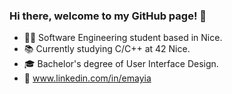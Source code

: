 ### Hi there, welcome to my GitHub page! 👋

- 👨‍💻 Software Engineering student based in Nice.
- 📚 Currently studying C/C++ at 42 Nice.
- 🎓 Bachelor's degree of User Interface Design.
- 💼 www.linkedin.com/in/emayia
